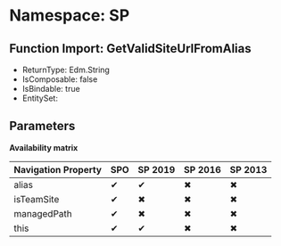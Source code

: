 # Namespace: SP

## Function Import: GetValidSiteUrlFromAlias

- ReturnType: Edm.String
- IsComposable: false
- IsBindable: true
- EntitySet: 

## Parameters

**Availability matrix**

Navigation Property | SPO | SP 2019 | SP 2016 | SP 2013
----------|-----|---------|---------|--------
alias | ✔ | ✔ | ✖ | ✖
isTeamSite | ✔ | ✖ | ✖ | ✖
managedPath | ✔ | ✖ | ✖ | ✖
this | ✔ | ✔ | ✖ | ✖
